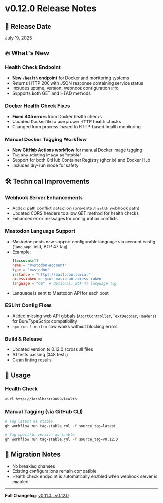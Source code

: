 # v0.12.0 Release Notes

## 🎯 Release Date
July 19, 2025

## 🔥 What's New

### Health Check Endpoint
- **New `/health` endpoint** for Docker and monitoring systems
- Returns HTTP 200 with JSON response containing service status
- Includes uptime, version, webhook configuration info
- Supports both GET and HEAD methods

### Docker Health Check Fixes
- **Fixed 405 errors** from Docker health checks
- Updated Dockerfile to use proper HTTP health checks
- Changed from process-based to HTTP-based health monitoring

### Manual Docker Tagging Workflow
- **New GitHub Actions workflow** for manual Docker image tagging
- Tag any existing image as "stable"
- Support for both GitHub Container Registry (ghcr.io) and Docker Hub
- Includes dry-run mode for safety

## 🛠️ Technical Improvements

### Webhook Server Enhancements
- Added path conflict detection (prevents `/health` webhook path)
- Updated CORS headers to allow GET method for health checks
- Enhanced error messages for configuration conflicts

### Mastodon Language Support
- Mastodon posts now support configurable language via account config (`language` field, BCP 47 tag)
- Example:
  ```toml
  [[accounts]]
  name = "mastodon-account"
  type = "mastodon"
  instance = "https://mastodon.social"
  accessToken = "your-mastodon-access-token"
  language = "de"  # Optional: BCP 47 language tag
  ```
- Language is sent to Mastodon API for each post

### ESLint Config Fixes
- Added missing web API globals (`AbortController`, `TextDecoder`, `Headers`) for Bun/TypeScript compatibility
- `npm run lint:fix` now works without blocking errors

### Build & Release
- Updated version to 0.12.0 across all files
- All tests passing (348 tests)
- Clean linting results

## 📖 Usage

### Health Check
```bash
curl http://localhost:3000/health
```

### Manual Tagging (via GitHub CLI)
```bash
# Tag latest as stable
gh workflow run tag-stable.yml -f source_tag=latest

# Tag specific version as stable
gh workflow run tag-stable.yml -f source_tag=v0.12.0
```

## 🚨 Migration Notes
- No breaking changes
- Existing configurations remain compatible
- Health check endpoint is automatically enabled when webhook server is enabled

---

**Full Changelog**: [v0.11.0...v0.12.0](https://github.com/rmoriz/buntspecht/compare/v0.11.0...v0.12.0)